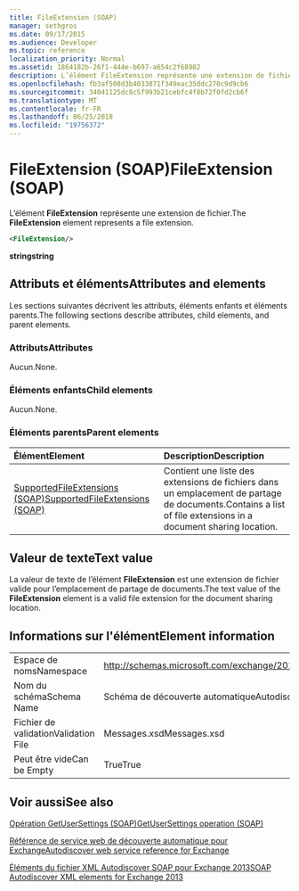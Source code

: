 ```yaml
---
title: FileExtension (SOAP)
manager: sethgros
ms.date: 09/17/2015
ms.audience: Developer
ms.topic: reference
localization_priority: Normal
ms.assetid: 1864182b-26f1-444e-b697-a654c2f68982
description: L’élément FileExtension représente une extension de fichier.
ms.openlocfilehash: fb3af508d3b4033871f349eac35ddc270c9d9cb6
ms.sourcegitcommit: 34041125dc8c5f993b21cebfc4f8b72f0fd2cb6f
ms.translationtype: MT
ms.contentlocale: fr-FR
ms.lasthandoff: 06/25/2018
ms.locfileid: "19756372"
---
```

# <a name="fileextension-soap"></a><span data-ttu-id="5919a-103">FileExtension (SOAP)</span><span class="sxs-lookup"><span data-stu-id="5919a-103">FileExtension (SOAP)</span></span>

<span data-ttu-id="5919a-104">L’élément **FileExtension** représente une extension de fichier.</span><span class="sxs-lookup"><span data-stu-id="5919a-104">The **FileExtension** element represents a file extension.</span></span> 
  
```XML
<FileExtension/>
```

 <span data-ttu-id="5919a-105">**string**</span><span class="sxs-lookup"><span data-stu-id="5919a-105">**string**</span></span>
## <a name="attributes-and-elements"></a><span data-ttu-id="5919a-106">Attributs et éléments</span><span class="sxs-lookup"><span data-stu-id="5919a-106">Attributes and elements</span></span>

<span data-ttu-id="5919a-107">Les sections suivantes décrivent les attributs, éléments enfants et éléments parents.</span><span class="sxs-lookup"><span data-stu-id="5919a-107">The following sections describe attributes, child elements, and parent elements.</span></span>
  
### <a name="attributes"></a><span data-ttu-id="5919a-108">Attributs</span><span class="sxs-lookup"><span data-stu-id="5919a-108">Attributes</span></span>

<span data-ttu-id="5919a-109">Aucun.</span><span class="sxs-lookup"><span data-stu-id="5919a-109">None.</span></span>
  
### <a name="child-elements"></a><span data-ttu-id="5919a-110">Éléments enfants</span><span class="sxs-lookup"><span data-stu-id="5919a-110">Child elements</span></span>

<span data-ttu-id="5919a-111">Aucun.</span><span class="sxs-lookup"><span data-stu-id="5919a-111">None.</span></span>
  
### <a name="parent-elements"></a><span data-ttu-id="5919a-112">Éléments parents</span><span class="sxs-lookup"><span data-stu-id="5919a-112">Parent elements</span></span>

|<span data-ttu-id="5919a-113">**Élément**</span><span class="sxs-lookup"><span data-stu-id="5919a-113">**Element**</span></span>|<span data-ttu-id="5919a-114">**Description**</span><span class="sxs-lookup"><span data-stu-id="5919a-114">**Description**</span></span>|
|:-----|:-----|
|[<span data-ttu-id="5919a-115">SupportedFileExtensions (SOAP)</span><span class="sxs-lookup"><span data-stu-id="5919a-115">SupportedFileExtensions (SOAP)</span></span>](supportedfileextensions-soap.md) <br/> |<span data-ttu-id="5919a-116">Contient une liste des extensions de fichiers dans un emplacement de partage de documents.</span><span class="sxs-lookup"><span data-stu-id="5919a-116">Contains a list of file extensions in a document sharing location.</span></span>  <br/> |
   
## <a name="text-value"></a><span data-ttu-id="5919a-117">Valeur de texte</span><span class="sxs-lookup"><span data-stu-id="5919a-117">Text value</span></span>

<span data-ttu-id="5919a-118">La valeur de texte de l’élément **FileExtension** est une extension de fichier valide pour l’emplacement de partage de documents.</span><span class="sxs-lookup"><span data-stu-id="5919a-118">The text value of the **FileExtension** element is a valid file extension for the document sharing location.</span></span> 
  
## <a name="element-information"></a><span data-ttu-id="5919a-119">Informations sur l'élément</span><span class="sxs-lookup"><span data-stu-id="5919a-119">Element information</span></span>

|||
|:-----|:-----|
|<span data-ttu-id="5919a-120">Espace de noms</span><span class="sxs-lookup"><span data-stu-id="5919a-120">Namespace</span></span>  <br/> |http://schemas.microsoft.com/exchange/2010/Autodiscover  <br/> |
|<span data-ttu-id="5919a-121">Nom du schéma</span><span class="sxs-lookup"><span data-stu-id="5919a-121">Schema Name</span></span>  <br/> |<span data-ttu-id="5919a-122">Schéma de découverte automatique</span><span class="sxs-lookup"><span data-stu-id="5919a-122">Autodiscover schema</span></span>  <br/> |
|<span data-ttu-id="5919a-123">Fichier de validation</span><span class="sxs-lookup"><span data-stu-id="5919a-123">Validation File</span></span>  <br/> |<span data-ttu-id="5919a-124">Messages.xsd</span><span class="sxs-lookup"><span data-stu-id="5919a-124">Messages.xsd</span></span>  <br/> |
|<span data-ttu-id="5919a-125">Peut être vide</span><span class="sxs-lookup"><span data-stu-id="5919a-125">Can be Empty</span></span>  <br/> |<span data-ttu-id="5919a-126">True</span><span class="sxs-lookup"><span data-stu-id="5919a-126">True</span></span>  <br/> |
   
## <a name="see-also"></a><span data-ttu-id="5919a-127">Voir aussi</span><span class="sxs-lookup"><span data-stu-id="5919a-127">See also</span></span>



[<span data-ttu-id="5919a-128">Opération GetUserSettings (SOAP)</span><span class="sxs-lookup"><span data-stu-id="5919a-128">GetUserSettings operation (SOAP)</span></span>](getusersettings-operation-soap.md)


[<span data-ttu-id="5919a-129">Référence de service web de découverte automatique pour Exchange</span><span class="sxs-lookup"><span data-stu-id="5919a-129">Autodiscover web service reference for Exchange</span></span>](autodiscover-web-service-reference-for-exchange.md)
  
[<span data-ttu-id="5919a-130">Éléments du fichier XML Autodiscover SOAP pour Exchange 2013</span><span class="sxs-lookup"><span data-stu-id="5919a-130">SOAP Autodiscover XML elements for Exchange 2013</span></span>](soap-autodiscover-xml-elements-for-exchange-2013.md)

